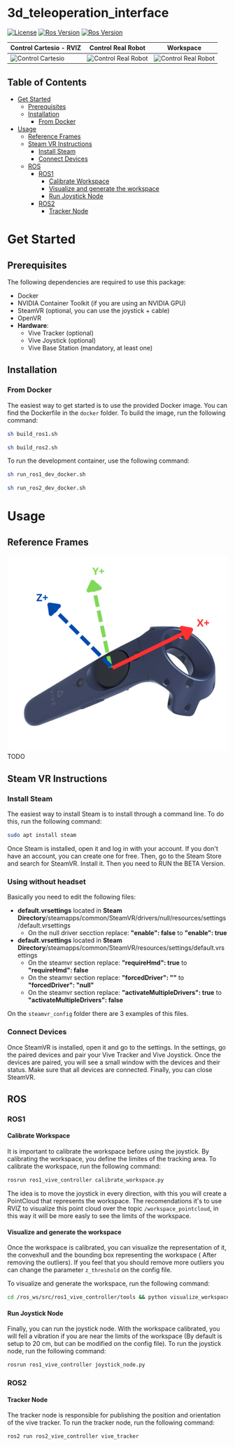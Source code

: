 # 3d_teleoperation_interface

[![License](https://img.shields.io/badge/License-BSD%203--Clause-blue.svg)](
https://opensource.org/licenses/BSD-3-Clause)
[![Ros Version](https://img.shields.io/badge/ROS1-Noetic-green)](
https://docs.ros.org/en/noetic/index.html)
[![Ros Version](https://img.shields.io/badge/ROS2-Humble-red)](
https://docs.ros.org/en/humble/index.html)

| **Control Cartesio - RVIZ**                                | **Control Real Robot**                     | **Workspace**                   |
|-------------------------------------------------------|-----------------------------------------------------|-----------------------------------------------------|
| <img src="https://github.com/hucebot/vive_controller/blob/main/images/test_rviz.gif" alt="Control Cartesio" width="240"> | <img src="https://github.com/hucebot/vive_controller/blob/main/images/test_rviz.gif" alt="Control Real Robot" width="240"> | <img src="https://github.com/hucebot/vive_controller/blob/main/images/workspace.gif" alt="Control Real Robot" width="240"> |


## Table of Contents
- [Get Started](#get-started)
  - [Prerequisites](#prerequisites)
  - [Installation](#installation)
    - [From Docker](#from-docker)
- [Usage](#usage)
  - [Reference Frames](#reference-frames)
  - [Steam VR Instructions](#steam-vr-instructions)
    - [Install Steam](#install-steam)
    - [Connect Devices](#connect-devices)
  - [ROS](#ros)
    - [ROS1](#ros1)
      - [Calibrate Workspace](#calibrate-workspace)
      - [Visualize and generate the workspace](#visualize-and-generate-the-workspace)
      - [Run Joystick Node](#run-joystick-node)
    - [ROS2](#ros2)
      - [Tracker Node](#tracker-node)



# Get Started

## Prerequisites

The following dependencies are required to use this package:
- Docker
- NVIDIA Container Toolkit (if you are using an NVIDIA GPU)
- SteamVR (optional, you can use the joystick + cable)
- OpenVR
- **Hardware**:
  - Vive Tracker (optional)
  - Vive Joystick (optional)
  - Vive Base Station (mandatory, at least one)

## Installation

### From Docker
The easiest way to get started is to use the provided Docker image. You can find the Dockerfile in the `docker` folder. To build the image, run the following command:

```bash
sh build_ros1.sh
```

```bash
sh build_ros2.sh
```

To run the development container, use the following command:

```bash
sh run_ros1_dev_docker.sh
```

```bash
sh run_ros2_dev_docker.sh
```


# Usage

## Reference Frames
<img src="https://github.com/hucebot/vive_controller/blob/main/images/vive_axis.png" alt="Vive Controller Frames" width="700">
TODO

## Steam VR Instructions
### Install Steam
The easiest way to install Steam is to install through a command line. To do this, run the following command:
```bash
sudo apt install steam
```

Once Steam is installed, open it and log in with your account. If you don't have an account, you can create one for free. Then, go to the Steam Store and search for SteamVR. Install it. 
Then you need to RUN the BETA Version.

### Using without headset

Basically you need to edit the following files:
- **default.vrsettings** located in **Steam Directory**/steamapps/common/SteamVR/drivers/null/resources/settings/default.vrsettings
  - On the null driver secction replace: **"enable": false** to **"enable": true**
- **default.vrsettings** located in **Steam Directory**/steamapps/common/SteamVR/resources/settings/default.vrsettings
  - On the steamvr section replace: **"requireHmd": true** to **"requireHmd": false**
  - On the steamvr section replace: **"forcedDriver": ""** to **"forcedDriver": "null"**
  - On the steamvr section replace: **"activateMultipleDrivers": true** to **"activateMultipleDrivers": false**

On the `steamvr_config` folder there are 3 examples of this files.

### Connect Devices
Once SteamVR is installed, open it and go to the settings. In the settings, go the paired devices and pair your Vive Tracker and Vive Joystick. Once the devices are paired, you will see a small window with the devices and their status. Make sure that all devices are connected. Finally, you can close SteamVR.

## ROS

### ROS1

#### Calibrate Workspace

It is important to calibrate the workspace before using the joystick. By calibrating the workspace, you define the limites of the tracking area. To calibrate the workspace, run the following command:

```bash
rosrun ros1_vive_controller calibrate_workspace.py
```

The idea is to move the joystick in every direction, with this you will create a PointCloud that represents the workspace. The recomendations it's to use RVIZ to visualize 
this point cloud over the topic `/workspace_pointcloud`, in this way it will be more easly to see the limits of the workspace.


#### Visualize and generate the workspace

Once the workspace is calibrated, you can visualize the representation of it, the convexhull and the bounding box representing the workspace ( After removing the outliers). If you feel that you should remove more outliers you can change the parameter `z_threshold` on the config file.

To visualize and generate the workspace, run the following command:
```bash
cd /ros_ws/src/ros1_vive_controller/tools && python visualize_workspace.py
```

#### Run Joystick Node

Finally, you can run the joystick node. With the workspace calibrated, you will fell a vibration if you are near the limits of the workspace (By default is setup to 20 cm, but can be modified on the config file). To run the joystick node, run the following command:

```bash
rosrun ros1_vive_controller joystick_node.py
```


### ROS2

#### Tracker Node
The tracker node is responsible for publishing the position and orientation of the vive tracker. To run the tracker node, run the following command:

```bash
ros2 run ros2_vive_controller vive_tracker
```


